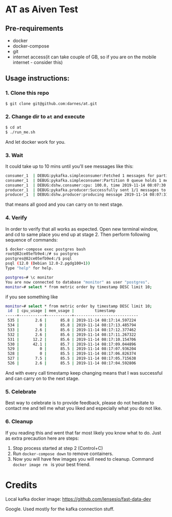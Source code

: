 # AT as Aiven Test

## Pre-requirements
 * docker
 * docker-compose
 * git
 * internet access(it can take couple of GB, so if you are on the mobile internet - consider this)



## Usage instructions:


### 1. Clone this repo
 ```bash
$ git clone git@github.com:darnes/at.git
 ```

### 2. Change dir to `at` and execute 
```bash
$ cd at
$ ./run_me.sh
 ```
 And let docker work for you. 
 
### 3. Wait
It could take up to 10 mins until you'll see messages like this:
```bash
consumer_1  | DEBUG:pykafka.simpleconsumer:Fetched 1 messages for partition 0
consumer_1  | DEBUG:pykafka.simpleconsumer:Partition 0 queue holds 1 messages
consumer_1  | DEBUG:dshw.consumer:cpu: 100.0, time 2019-11-14 08:07:30.838945, fullmsg: b'{"cpu_usage": 100.0, "mem_usage": 95.7, "timestamp": "2019-11-14 08:07:30.838945"}'
producer_1  | DEBUG:pykafka.producer:Successfully sent 1/1 messages to broker 0
producer_1  | DEBUG:dshw.producer:producing message 2019-11-14 08:07:31.953384
```

that means all good and you can carry on to next stage. 

### 4. Verify
In order to verify that all works as expected.
Open new terminal window, and cd to same place you end up at stage 2.
Then perform following sequence of commands:
```bash
$ docker-compose exec postgres bash
root@82ce05efb9e4:/# su postgres
postgres@82ce05efb9e4:/$ psql 
psql (12.0 (Debian 12.0-2.pgdg100+1))
Type "help" for help.

postgres=# \c monitor
You are now connected to database "monitor" as user "postgres".
monitor=# select * from metric order by timestamp DESC limit 10;

```

if you see something like
```bash
monitor=# select * from metric order by timestamp DESC limit 10;
 id  | cpu_usage | mem_usage |         timestamp          
-----+-----------+-----------+----------------------------
 535 |       2.6 |      85.8 | 2019-11-14 08:17:14.597224
 534 |         0 |      85.8 | 2019-11-14 08:17:13.485794
 533 |       2.6 |      85.6 | 2019-11-14 08:17:12.377462
 532 |       2.6 |      85.6 | 2019-11-14 08:17:11.267322
 531 |      12.2 |      85.6 | 2019-11-14 08:17:10.154706
 530 |      42.1 |      85.7 | 2019-11-14 08:17:09.044896
 529 |         0 |      85.5 | 2019-11-14 08:17:07.936204
 528 |         0 |      85.5 | 2019-11-14 08:17:06.826374
 527 |       7.5 |      85.5 | 2019-11-14 08:17:05.715638
 526 |       2.6 |      85.5 | 2019-11-14 08:17:04.592806
```

And with every call timestamp keep changing means that I was successful and can carry on to the next stage.

### 5. Celebrate
Best way to celebrate is to provide feedback, please do not hesitate to contact me and tell me what you liked and especially what you do not like. 

### 6. Cleanup
If you reading this and went that far most likely you know what to do. 
Just as extra precaution here are steps:
 1. Stop process started at step 2 (Control+C)
 2. Run `docker-compose down` to remove containers. 
 3. Now you will have few images you will need to cleanup.
  Command `docker image rm ` is your best friend.

# Credits

Local kafka docker image:
https://github.com/lensesio/fast-data-dev

Google.
Used mostly for the kafka connection stuff.